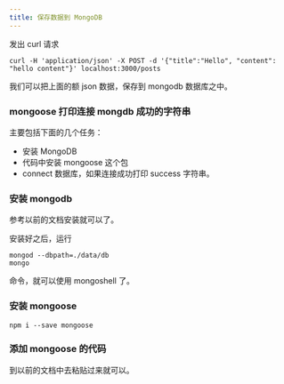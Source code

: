 ```yaml
---
title: 保存数据到 MongoDB
---
```


发出 curl 请求

```
curl -H 'application/json' -X POST -d '{"title":"Hello", "content": "hello content"}' localhost:3000/posts
```

我们可以把上面的额 json 数据，保存到 mongodb 数据库之中。


### mongoose 打印连接 mongdb 成功的字符串

主要包括下面的几个任务：

- 安装 MongoDB
- 代码中安装 mongoose 这个包
- connect 数据库，如果连接成功打印 success 字符串。


### 安装 mongodb

参考以前的文档安装就可以了。

安装好之后，运行

```
mongod --dbpath=./data/db
mongo
```

命令，就可以使用 mongoshell 了。

### 安装 mongoose

```
npm i --save mongoose
```

### 添加 mongoose 的代码

到以前的文档中去粘贴过来就可以。

